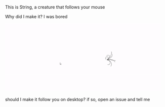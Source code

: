 This is String, a creature that follows your mouse

Why did I make it? I was bored


<p align="center">
  <img src="https://github.com/Space-00/String/blob/main/String.gif" alt="img">
</p>


should I make it follow you on desktop? if so, open an issue and tell me
